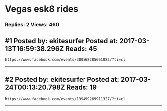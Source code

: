 # Vegas esk8 rides

### Replies: 2 Views: 460

## \#1 Posted by: ekitesurfer Posted at: 2017-03-13T16:59:38.296Z Reads: 45

```
https://www.facebook.com/events/380568285661082/?ti=cl
```

---
## \#2 Posted by: ekitesurfer Posted at: 2017-03-24T00:13:20.798Z Reads: 19

```
https://www.facebook.com/events/139499269911327/?ti=cl
```

---
